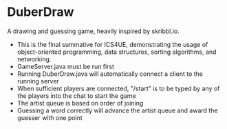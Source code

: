 # DuberDraw
A drawing and guessing game, heavily inspired by skribbl.io.
* This is the final summative for ICS4UE, demonstrating the usage of object-oriented programming, data structures, sorting algorithms, and networking.
* GameServer.java must be run first
* Running DuberDraw.java will automatically connect a client to the running server
* When sufficient players are connected, "/start" is to be typed by any of the players into the chat to start the game
* The artist queue is based on order of joining
* Guessing a word correctly will advance the artist queue and award the guesser with one point
